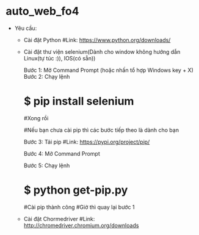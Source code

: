# auto_web_fo4
- Yêu cầu:

  + Cài đặt Python
    #Link: https://www.python.org/downloads/
  
  + Cài đặt thư viện selenium(Dành cho window không hướng dẫn Linux(tự túc :)), IOS(có sẵn))
    
    Bước 1: Mở Command Prompt (hoặc nhấn tổ hợp Windows key + X)
    Bước 2: Chạy lệnh
    # $ pip install selenium
    #Xong rồi

    #Nếu bạn chưa cài pip thì các bước tiếp theo là dành cho bạn

    Bước 3: Tải pip
    #Link: https://pypi.org/project/pip/
    
    Bước 4: Mở Command Prompt
    
    Bước 5: Chạy lệnh
    # $ python get-pip.py
    
    #Cài pip thành công
    #Giờ thì quay lại bước 1
  
  + Cài đặt Chormedriver
    #Link: http://chromedriver.chromium.org/downloads
